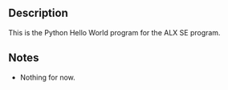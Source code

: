 ## Description
This is the Python Hello World program for the ALX SE program.

## Notes
* Nothing for now.

